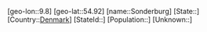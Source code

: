 ﻿---
location: [54.92,9.8]
type: City
tags:
- geo/City


SpocWebEntityId: 34366
isDeleted: false
confidential: public

---
[geo-lon::9.8]
[geo-lat::54.92]
[name::Sonderburg]
[State::]
[Country::[Denmark](geo/Continent/Europe/Denmark.md)]
[StateId::]
[Population::]
[Unknown::]

